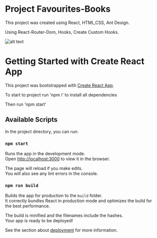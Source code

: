 # Project Favourites-Books

This project was created using React, HTML,CSS, Ant Design.

Using React-Router-Dom, Hooks, Create Custom Hooks.

![alt text](https://i.postimg.cc/Kv3h0Vwp/test.png)

# Getting Started with Create React App

This project was bootstrapped with [Create React App](https://github.com/facebook/create-react-app).

To start to project run 'npm i' to install all dependencies

Then run 'npm start'

## Available Scripts

In the project directory, you can run:

### `npm start`

Runs the app in the development mode.\
Open [http://localhost:3000](http://localhost:3000) to view it in the browser.

The page will reload if you make edits.\
You will also see any lint errors in the console.

### `npm run build`

Builds the app for production to the `build` folder.\
It correctly bundles React in production mode and optimizes the build for the best performance.

The build is minified and the filenames include the hashes.\
Your app is ready to be deployed!

See the section about [deployment](https://facebook.github.io/create-react-app/docs/deployment) for more information.
